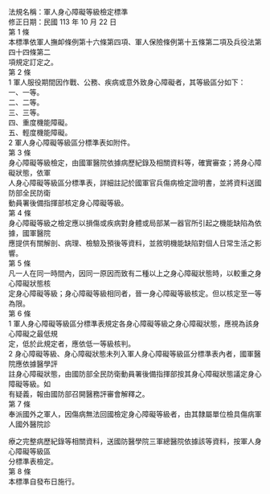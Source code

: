 法規名稱：軍人身心障礙等級檢定標準  
修正日期：民國 113 年 10 月 22 日  
第 1 條  
本標準依軍人撫卹條例第十六條第四項、軍人保險條例第十五條第二項及兵役法第四十四條第二  
項規定訂定之。  
第 2 條  
1 軍人服役期間因作戰、公務、疾病或意外致身心障礙者，其等級區分如下：  
一、一等。  
二、二等。  
三、三等。  
四、重度機能障礙。  
五、輕度機能障礙。  
2 軍人身心障礙等級區分標準表如附件。  
第 3 條  
身心障礙等級檢定，由國軍醫院依據病歷紀錄及相關資料等，確實審查；將身心障礙狀態，依軍  
人身心障礙等級區分標準表，詳細註記於國軍官兵傷病檢定證明書，並將資料送國防部全民防衛  
動員署後備指揮部核定身心障礙等級。  
第 4 條  
身心障礙等級之檢定應以損傷或疾病對身體或局部某一器官所引起之機能缺陷為依據，國軍醫院  
應提供有關解剖、病理、檢驗及預後等資料，並敘明機能缺陷對個人日常生活之影響。  
第 5 條  
凡一人在同一時間內，因同一原因而致有二種以上之身心障礙狀態時，以較重之身心障礙狀態核  
定身心障礙等級；身心障礙等級相同者，晉一身心障礙等級核定。但以核定至一等為限。  
第 6 條  
1 軍人身心障礙等級區分標準表規定各身心障礙等級之身心障礙狀態，應視為該身心障礙之最低規  
定，低於此規定者，應依低一等級核判。  
2 身心障礙等級、身心障礙狀態未列入軍人身心障礙等級區分標準表內者，國軍醫院應依據醫學評  
註身心障礙狀態，由國防部全民防衛動員署後備指揮部按其身心障礙狀態議定身心障礙等級。如  
有疑義，報由國防部召開醫務評審會解釋之。  
第 7 條  
奉派國外之軍人，因傷病無法回國檢定身心障礙等級者，由其隸屬單位檢具傷病軍人國外醫院診  


療之完整病歷紀錄等相關資料，送國防醫學院三軍總醫院依據該等資料，按軍人身心障礙等級區  
分標準表檢定。  
第 8 條  
本標準自發布日施行。  



